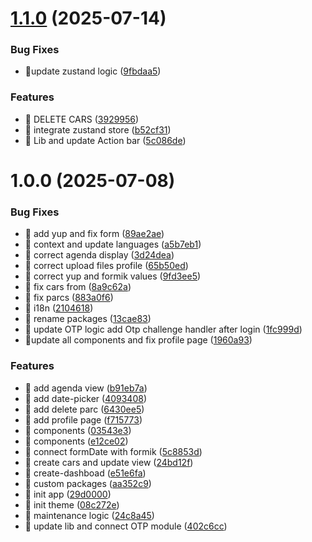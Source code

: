 # [1.1.0](https://github.com/victory-aime/rental-platform-front/compare/v1.0.0...v1.1.0) (2025-07-14)


### Bug Fixes

* 🐛update zustand logic ([9fbdaa5](https://github.com/victory-aime/rental-platform-front/commit/9fbdaa5da597b6d8a19b36e7a72c9d1a10c163e2))


### Features

* 🎸 DELETE CARS ([3929956](https://github.com/victory-aime/rental-platform-front/commit/39299560107ecbd58f841d1005b21fd24191154d))
* 🎸 integrate zustand store ([b52cf31](https://github.com/victory-aime/rental-platform-front/commit/b52cf31cf1fc86fc9ed04153fa228e2e0c8c0e6e))
* 🎸 Lib and update Action bar ([5c086de](https://github.com/victory-aime/rental-platform-front/commit/5c086de4b069b0571e68fdb390b3eb6b5f4479d6))

# 1.0.0 (2025-07-08)


### Bug Fixes

* 🐛 add yup and fix form ([89ae2ae](https://github.com/victory-aime/rental-platform-front/commit/89ae2ae24fc49575f5d8000e9eb0523faa8de28a))
* 🐛 context and update languages ([a5b7eb1](https://github.com/victory-aime/rental-platform-front/commit/a5b7eb1ef06ac713dd4cd1f3531bf4a6beb401a4))
* 🐛 correct agenda display ([3d24dea](https://github.com/victory-aime/rental-platform-front/commit/3d24dea275a140c4c426587d8229b35b357bc370))
* 🐛 correct upload files profile ([65b50ed](https://github.com/victory-aime/rental-platform-front/commit/65b50edc195ec3214ea64f4eef9dd26a47f5c466))
* 🐛 correct yup and formik values ([9fd3ee5](https://github.com/victory-aime/rental-platform-front/commit/9fd3ee57ce7e7ddc15d229200a0f5aec9eab8b1e))
* 🐛 fix cars from ([8a9c62a](https://github.com/victory-aime/rental-platform-front/commit/8a9c62a1962d13c3bd1a1e21a1e9f05f2f280d03))
* 🐛 fix parcs ([883a0f6](https://github.com/victory-aime/rental-platform-front/commit/883a0f6a29298b0d5ff6bd7c628f9be6e8ea5331))
* 🐛 i18n ([2104618](https://github.com/victory-aime/rental-platform-front/commit/2104618c2a0ddfb9ef2de0c37efd5bb896522f6d))
* 🐛 rename packages ([13cae83](https://github.com/victory-aime/rental-platform-front/commit/13cae8363ba1fc60bb5bdbc34ebb964bbbfdcc18))
* 🐛 update OTP logic add Otp challenge handler after login ([1fc999d](https://github.com/victory-aime/rental-platform-front/commit/1fc999d7fc70b689d4608c5d46ab07a4a22bfb96))
* 🐛update all components and fix profile page ([1960a93](https://github.com/victory-aime/rental-platform-front/commit/1960a93560506a140c429845270289a14c774745))


### Features

* 🎸 add agenda view ([b91eb7a](https://github.com/victory-aime/rental-platform-front/commit/b91eb7ae3916f5e1c2e2c5ee8550d41e16615ecb))
* 🎸 add date-picker ([4093408](https://github.com/victory-aime/rental-platform-front/commit/409340866f1ac8a036388d976d9fd744e46df073))
* 🎸 add delete parc ([6430ee5](https://github.com/victory-aime/rental-platform-front/commit/6430ee58c9ba8b5e3bbc8cb2b526124f95b43160))
* 🎸 add profile page ([f715773](https://github.com/victory-aime/rental-platform-front/commit/f715773b164e079ff760728658088bb10956d5db))
* 🎸 components ([03543e3](https://github.com/victory-aime/rental-platform-front/commit/03543e361a970bd792d69eaf1ab13c4d75c4b06c))
* 🎸 components ([e12ce02](https://github.com/victory-aime/rental-platform-front/commit/e12ce021873ef6e3620907fb684c911cc71f7f0f))
* 🎸 connect formDate with formik ([5c8853d](https://github.com/victory-aime/rental-platform-front/commit/5c8853db87734975f7edf3ffc56fdd41d5a5caac))
* 🎸 create cars and update view ([24bd12f](https://github.com/victory-aime/rental-platform-front/commit/24bd12f509e1783b3d58fb2d4b4de4a7b0d93d37))
* 🎸 create-dashboad ([e51e6fa](https://github.com/victory-aime/rental-platform-front/commit/e51e6fac8ebe3bdf24ac27683d9838f4a9e602c7))
* 🎸 custom packages ([aa352c9](https://github.com/victory-aime/rental-platform-front/commit/aa352c97591faeefea2d619fde99caf6e91b9cd7))
* 🎸 init app ([29d0000](https://github.com/victory-aime/rental-platform-front/commit/29d0000e8f9a3deaac1849f78978d90e2413ef7e))
* 🎸 init theme ([08c272e](https://github.com/victory-aime/rental-platform-front/commit/08c272ed34a4bbd9b92a94bb5cf22921a967239e))
* 🎸 maintenance logic ([24c8a45](https://github.com/victory-aime/rental-platform-front/commit/24c8a45058fd6b58f43bc913a20edab5338ce147))
* 🎸 update lib and connect OTP module ([402c6cc](https://github.com/victory-aime/rental-platform-front/commit/402c6cc28a98ce9fd6f279461a6b2aa108a69ff5))
